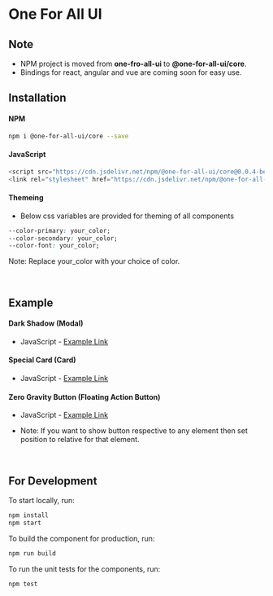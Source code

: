 # One For All UI

## Note
- NPM project is moved from <b>one-fro-all-ui</b> to <b>@one-for-all-ui/core</b>.
- Bindings for react, angular and vue are coming soon for easy use.

## Installation
#### NPM
```bash
npm i @one-for-all-ui/core --save
```

#### JavaScript
```javascript
<script src="https://cdn.jsdelivr.net/npm/@one-for-all-ui/core@0.0.4-beta.2/dist/one-for-all-ui/one-for-all-ui.js"></script>
<link rel="stylesheet" href="https://cdn.jsdelivr.net/npm/@one-for-all-ui/core@0.0.4-beta.2/dist/one-for-all-ui/one-for-all-ui.css">
```

#### Themeing
- Below css variables are provided for theming of all components
```css
--color-primary: your_color;
--color-secondary: your_color;
--color-font: your_color;
```

Note: Replace your_color with your choice of color.

<br />

## Example
#### Dark Shadow (Modal)
- JavaScript \- [Example Link](https://codesandbox.io/s/javascript-one-for-all-ui-darkshadow-modal-zkjmi)

#### Special Card (Card)
- JavaScript \- [Example Link](https://codesandbox.io/s/javascript-one-for-all-ui-specialcard-card-insx1)

#### Zero Gravity Button (Floating Action Button)
- JavaScript \- [Example Link](https://codesandbox.io/s/javascript-one-for-all-ui-zerogravitybutton-fab-8psx0)

- Note: If you want to show button respective to any element then set position to relative for that element.

<br />

## For Development

To start locally, run:

```bash
npm install
npm start
```

To build the component for production, run:

```bash
npm run build
```

To run the unit tests for the components, run:

```bash
npm test
```
